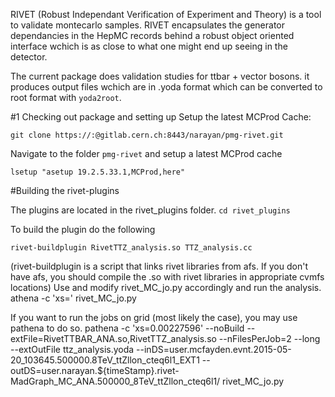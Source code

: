 RIVET (Robust Independant Verification of Experiment and Theory) is a tool to validate montecarlo samples. 
RIVET encapsulates the generator dependancies in the HepMC records behind a robust object oriented interface
wchich is as close to what one might end up seeing in the detector. 

The current package does validation studies for ttbar + vector bosons. it produces output files wchich are in .yoda format which can be 
converted to root format with `yoda2root`. 

#1 Checking out package and setting up 
Setup the latest MCProd Cache: 

```
git clone https://:@gitlab.cern.ch:8443/narayan/pmg-rivet.git
``` 

Navigate to the folder ``pmg-rivet`` and setup a latest MCProd cache


```
lsetup "asetup 19.2.5.33.1,MCProd,here" 
```
#Building the rivet-plugins

The plugins are located in the rivet_plugins folder. ``cd rivet_plugins``

To build the plugin do the following 
```
rivet-buildplugin RivetTTZ_analysis.so TTZ_analysis.cc
```


(rivet-buildplugin is a script that links rivet libraries from afs. If you don't have afs, you should compile the .so with rivet libraries in appropriate cvmfs locations)
Use and modify rivet_MC_jo.py accordingly and run the analysis.
athena -c 'xs=' rivet_MC_jo.py

If you want to run the jobs on grid (most likely the case), you may use pathena to do so.
pathena -c 'xs=0.00227596' --noBuild --extFile=RivetTTBAR_ANA.so,RivetTTZ_analysis.so --nFilesPerJob=2 --long --extOutFile ttz_analysis.yoda --inDS=user.mcfayden.evnt.2015-05-20_103645.500000.8TeV_ttZllon_cteq6l1_EXT1 --outDS=user.narayan.${timeStamp}.rivet-MadGraph_MC_ANA.500000_8TeV_ttZllon_cteq6l1/  rivet_MC_jo.py
